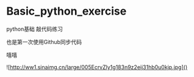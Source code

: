 # Basic_python_exercise
python基础 敲代码练习

也是第一次使用Github同步代码

嘻嘻

![http://ww1.sinaimg.cn/large/005EcrvZly1g183n9z2eij31hb0u0kjp.jpg]()